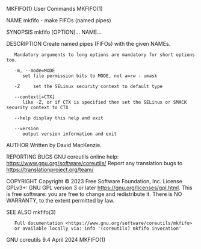 MKFIFO(1)								 User Commands								     MKFIFO(1)

NAME
       mkfifo - make FIFOs (named pipes)

SYNOPSIS
       mkfifo [OPTION]... NAME...

DESCRIPTION
       Create named pipes (FIFOs) with the given NAMEs.

       Mandatory arguments to long options are mandatory for short options too.

       -m, --mode=MODE
	      set file permission bits to MODE, not a=rw - umask

       -Z     set the SELinux security context to default type

       --context[=CTX]
	      like -Z, or if CTX is specified then set the SELinux or SMACK security context to CTX

       --help display this help and exit

       --version
	      output version information and exit

AUTHOR
       Written by David MacKenzie.

REPORTING BUGS
       GNU coreutils online help: <https://www.gnu.org/software/coreutils/>
       Report any translation bugs to <https://translationproject.org/team/>

COPYRIGHT
       Copyright © 2023 Free Software Foundation, Inc.	License GPLv3+: GNU GPL version 3 or later <https://gnu.org/licenses/gpl.html>.
       This is free software: you are free to change and redistribute it.  There is NO WARRANTY, to the extent permitted by law.

SEE ALSO
       mkfifo(3)

       Full documentation <https://www.gnu.org/software/coreutils/mkfifo>
       or available locally via: info '(coreutils) mkfifo invocation'

GNU coreutils 9.4							  April 2024								     MKFIFO(1)
